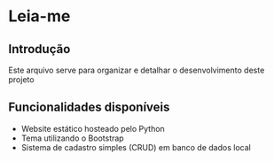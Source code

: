 # Leia-me

## Introdução
Este arquivo serve para organizar e detalhar o desenvolvimento deste projeto

## Funcionalidades disponíveis

- Website estático hosteado pelo Python
- Tema utilizando o Bootstrap
- Sistema de cadastro simples (CRUD) em banco de dados local